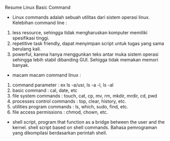 Resume Linux Basic Command

- Linux commands adalah sebuah utilitas dari sistem operasi linux. Kelebihan command line : 
1. less resource, sehingga tidak mengharuskan komputer memiliki spesifikasi tinggi. 
2. repetitive task friendly, dapat menyimpan script untuk tugas yang sama berulang kali. 
3. powerful, karena hanya menggunkan teks antar muka sistem operasi sehingga lebih stabil dibanding GUI. Sehigga tidak memakan memori banyak. 
- macam macam command linux :
1. command parameter : ex ls -a/usr, ls -a -l, ls -al
2. basic command : cal, date, etc
3. file system commands : touch, cat, cp, mv, rm, mkdir, mrdir, cd, pwd 
4. processes control commands : top, clear, history, etc. 
5. utilities program commands : ls, which, sudo, find, etc. 
6. file access permissions : chmod, chown, etc. 
- shell script, program that function as a bridge between the user and the kernel. shell script based on shell commands. Bahasa pemrograman yang dikompilasi berdasarkan perintah shell. 